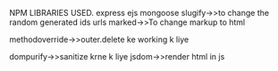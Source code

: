 NPM LIBRARIES USED.
express
ejs
mongoose
slugify->>to change the random generated ids urls 
marked->>To change markup to html

methodoverride->>outer.delete ke working k liye

dompurify->>sanitize krne k liye
jsdom->>render html in js